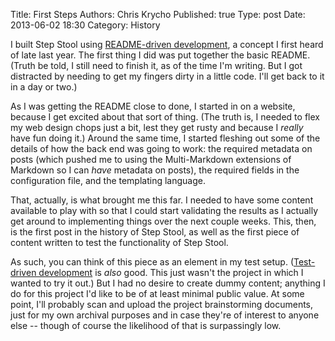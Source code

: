 Title:      First Steps
Authors:    Chris Krycho
Published:  true
Type:       post
Date:       2013-06-02 18:30
Category:   History

I built Step Stool using [README-driven development][rdd], a concept I first
heard of late last year. The first thing I did was put together the basic
README. (Truth be told, I still need to finish it, as of the time I'm writing.
But I got distracted by needing to get my fingers dirty in a little code. I'll
get back to it in a day or two.)

As I was getting the README close to done, I started in on a website, because I
get excited about that sort of thing. (The truth is, I needed to flex my web
design chops just a bit, lest they get rusty and because I *really* have fun
doing it.) Around the same time, I started fleshing out some of the details of
how the back end was going to work: the required metadata on posts (which pushed
me to using the Multi-Markdown extensions of Markdown so I can *have* metadata
on posts), the required fields in the configuration file, and the templating
language.

That, actually, is what brought me this far. I needed to have some content
available to play with so that I could start validating the results as I
actually get around to implementing things over the next couple weeks. This,
then, is the first post in the history of Step Stool, as well as the first piece
of content written to test the functionality of Step Stool.

As such, you can think of this piece as an element in my test setup. ([Test-
driven development][tdd] is *also* good. This just wasn't the project in which I
wanted to try it out.) But I had no desire to create dummy content; anything I
do for this project I'd like to be of at least minimal public value. At some
point, I'll probably scan and upload the project brainstorming documents, just
for my own archival purposes and in case they're of interest to anyone else --
though of course the likelihood of that is surpassingly low.

[rdd]: http://tom.preston-werner.com/2010/08/23/readme-driven-development.html
[tdd]: http://en.wikipedia.org/wiki/Test-driven_development
